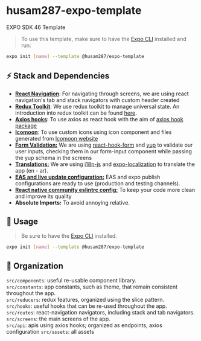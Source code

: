 # husam287-expo-template

EXPO SDK 46 Template

> To use this template, make sure to have the [Expo CLI](https://docs.expo.io/workflow/expo-cli/) installed and run:

```bash
expo init [name] --template @husam287/expo-template
```

## ⚡ Stack and Dependencies

-   [**React Navigation**](https://reactnavigation.org/docs/getting-started/): For navigating through screens, we are using react navigation's tab and stack navigators with custom header created
-   [**Redux Toolkit**](https://redux-toolkit.js.org/): We use redux toolkit to manage universal state. An introduction into redux toolkit can be found [here](https://www.youtube.com/watch?v=9zySeP5vH9c).
-   [**Axios hooks**](https://www.npmjs.com/package/axios-hooks): To use axios as react hook with the aim of [axios hook package](https://www.npmjs.com/package/axios-hooks)
-   [**Icomoon**](https://icomoon.io/): To use custom icons using icon component and files generated from [Icomoon website](https://icomoon.io/)
-   [**Form Validation:**](https://react-hook-form.com/) We are using [react-hook-form](https://react-hook-form.com/) and [yup](https://www.npmjs.com/package/yup) to validate our user inputs, checking them in our form-input component while passing the yup schema in the screens
-   [**Translations:**](https://www.npmjs.com/package/i18n-js) We are using [i18n-js](https://www.npmjs.com/package/i18n-js) and [expo-localization](https://docs.expo.dev/versions/latest/sdk/localization/) to translate the app (en - ar).
-   [**EAS and live update configuration:**](https://docs.expo.dev/build/introduction/) EAS and expo publish configurations are ready to use (production and testing channels).
-   [**React native community eslintrc config:**](https://github.com/facebook/react-native/tree/HEAD/packages/eslint-config-react-native-community#readme) To keep your code more clean and improve its quality
-   **Absolute Imports:** To avoid annoying relative.

## 🔧 Usage

> Be sure to have the [Expo CLI](https://docs.expo.io/workflow/expo-cli/) installed.

```bash
expo init [name] --template @husam287/expo-template
```

## 📂 Organization

`src/components`: useful re-usable component library.  
`src/constants`: app constants, such as theme, that remain consistent throughout the app.  
`src/reducers`: redux features, organized using the slice pattern.  
`src/hooks`: useful hooks that can be re-used throughout the app.  
`src/routes`: react-navigation navigators, including stack and tab navigators.  
`src/screens`: the main screens of the app.  
`src/api`: apis using axios hooks; organized as endpoints, axios configuration
`src/assets`: all assets
